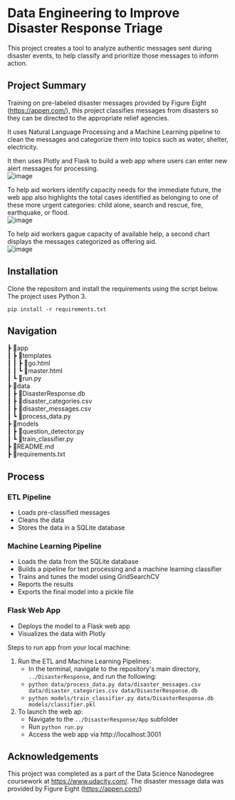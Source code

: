 # Data Engineering to Improve Disaster Response Triage

This project creates a tool to analyze authentic messages sent during disaster events, to help classify and prioritize those messages to inform action.

## Project Summary

Training on pre-labeled disaster messages provided by Figure Eight (https://appen.com/), this project classifies messages from disasters so they can be directed to the appropriate relief agencies.

It uses Natural Language Processing and a Machine Learning pipeline to clean the messages and categorize them into topics such as water, shelter, electricity.

It then uses Plotly and Flask to build a web app where users can enter new alert messages for processing.<br />
![image](https://user-images.githubusercontent.com/47547501/112878994-925d1500-9096-11eb-900c-fc59cd0e7b69.png)

To help aid workers identify capacity needs for the immediate future, the web app also highlights the total cases identified as belonging to one of these more urgent categories: child alone, search and rescue, fire, earthquake, or flood.<br />
![image](https://user-images.githubusercontent.com/47547501/112879044-a274f480-9096-11eb-83a4-4edc1e6a8257.png)

To help aid workers gague capacity of available help, a second chart displays the messages categorized as offering aid.<br />
![image](https://user-images.githubusercontent.com/47547501/112900108-fdb3e080-90b0-11eb-9d7f-15a254844f94.png)

## Installation

Clone the repositorn and install the requirements using the script below. The project uses Python 3.

`pip install -r requirements.txt`

## Navigation

 ┣ 📂app<br />
 ┃ ┣ 📂templates<br />
 ┃ ┃ ┣ 📜go.html<br />
 ┃ ┃ ┗ 📜master.html<br />
 ┃ ┗ 📜run.py<br />
 ┣ 📂data<br />
 ┃ ┣ 📜DisasterResponse.db<br />
 ┃ ┣ 📜disaster_categories.csv<br />
 ┃ ┣ 📜disaster_messages.csv<br />
 ┃ ┗ 📜process_data.py<br />
 ┣ 📂models<br />
 ┃ ┣ 📜question_detector.py<br />
 ┃ ┗ 📜train_classifier.py<br />
 ┣ 📜README.md<br />
 ┣ 📜requirements.txt<br />

## Process

### ETL Pipeline

- Loads pre-classified messages
- Cleans the data
- Stores the data in a SQLite database

### Machine Learning Pipeline

- Loads the data from the SQLite database
- Builds a pipeline for text processing and a machine learning classifier
- Trains and tunes the model using GridSearchCV
- Reports the results 
- Exports the final model into a pickle file

### Flask Web App

- Deploys the model to a Flask web app
- Visualizes the data with Plotly

Steps to run app from your local machine: 
1. Run the ETL and Machine Learning Pipelines:
   - In the terminal, navigate to the repository's main directory, `../DisasterResponse`, and run the following:
   - `python data/process_data.py data/disaster_messages.csv data/disaster_categories.csv data/DisasterResponse.db`
   - `python models/train_classifier.py data/DisasterResponse.db models/classifier.pkl`
2. To launch the web ap:
   - Navigate to the `../DisasterResponse/App` subfolder 
   - Run `python run.py`
   - Access the web app via http://localhost:3001

## Acknowledgements

This project was completed as a part of the Data Science Nanodegree coursework at https://www.udacity.com/. The disaster message data was provided by Figure Eight (https://appen.com/)


